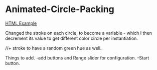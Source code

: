 # Animated-Circle-Packing
[HTML Example](https://hgleocho.github.io/Animated-Circle-Packing)

Changed the stroke on each circle, to become a variable - which I then decrement its value to get different color circle per instantiation.

//+ stroke to have a random green hue as well.


Things to add.
-add buttons and Range slider for configuration.
-Start button.

